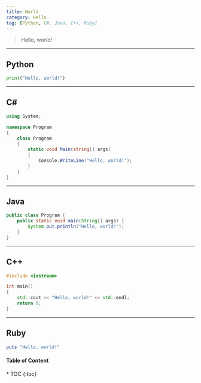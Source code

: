 ```yaml
---
title: World
category: Hello
tag: [Python, C#, Java, C++, Ruby]
---
```


> Hello, world!

---

## Python
```python
print("Hello, world!")
```

---

## C#
```c#
using System;

namespace Program
{
    class Program
    {
        static void Main(string[] args)
        {
            Console.WriteLine("Hello, world!");
        }
    }
}
```

---

## Java
```java
public class Program {
    public static void main(String[] args) {
        System.out.println("Hello, world!");
    }
}
```

---

## C++
```c++
#include <iostream>

int main()
{
    std::cout << "Hello, world!" << std::endl;
    return 0;
}
```

---

## Ruby
```ruby
puts "Hello, world!"
```

<nav class="post-toc" markdown="1">
  <h4>Table of Content</h4>
* TOC
{:toc}
</nav>